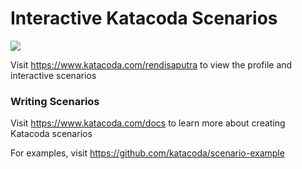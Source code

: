# Interactive Katacoda Scenarios

[![](http://shields.katacoda.com/katacoda/rendisaputra/count.svg)](https://www.katacoda.com/rendisaputra "Get your profile on Katacoda.com")

Visit https://www.katacoda.com/rendisaputra to view the profile and interactive scenarios

### Writing Scenarios
Visit https://www.katacoda.com/docs to learn more about creating Katacoda scenarios

For examples, visit https://github.com/katacoda/scenario-example
